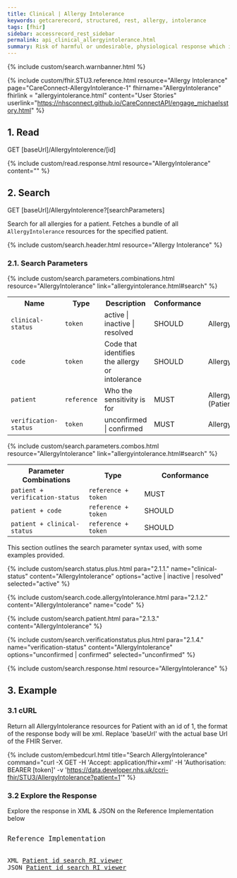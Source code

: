 ```yaml
---
title: Clinical | Allergy Intolerance
keywords: getcarerecord, structured, rest, allergy, intolerance
tags: [fhir]
sidebar: accessrecord_rest_sidebar
permalink: api_clinical_allergyintolerance.html
summary: Risk of harmful or undesirable, physiological response which is unique to an individual and associated with exposure to a substance.
---
```

{% include custom/search.warnbanner.html %}

<!-- include custom/fhir.referencemin.html resource="[AllergyIntolerance](https://fhir.hl7.org.uk/STU3/StructureDefinition/CareConnect-AllergyIntolerance-1)" userlink="" page="" fhirname="AllergyIntolerance" fhirlink="[AllergyIntolerance](https://www.hl7.org/fhir/STU3/AllergyIntolerance.html)" content="[Michael's Story](engage_michaelsstory.html)" userlink="" %} -->


{% include custom/fhir.STU3.reference.html resource="Allergy Intolerance" page="CareConnect-AllergyIntolerance-1" fhirname="AllergyIntolerance" fhirlink = "allergyintolerance.html" content="User Stories" userlink="https://nhsconnect.github.io/CareConnectAPI/engage_michaelsstory.html" %}


## 1. Read ##

<div markdown="span" class="alert alert-success" role="alert">
GET [baseUrl]/AllergyIntolerence/[id]</div>

{% include custom/read.response.html resource="AllergyIntolerance" content="" %}

## 2. Search ##

<div markdown="span" class="alert alert-success" role="alert">
GET [baseUrl]/AllergyIntolerence?[searchParameters]</div>

Search for all allergies for a patient. Fetches a bundle of all `AllergyIntolerance` resources for the specified patient.

{% include custom/search.header.html resource="Allergy Intolerance" %}

### 2.1. Search Parameters ###

{% include custom/search.parameters.combinations.html resource="AllergyIntolerance"  link="allergyintolerance.html#search" %}

<table style="min-width:100%;width:100%">
<tr id="clinical">
    <th style="width:10%;">Name</th>
    <th style="width:15%;">Type</th>
    <th style="width:30%;">Description</th>
    <th style="width:5%;">Conformance</th>
    <th style="width:40%;">Path</th>
</tr>
<tr>
    <td><code class="highlighter-rouge">clinical-status</code></td>
    <td><code class="highlighter-rouge">token</code></td>
    <td>active | inactive | resolved</td>
    <td>SHOULD</td>
    <td>AllergyIntolerance.clinicalStatus</td>
</tr>
<tr>
    <td><code class="highlighter-rouge">code</code></td>
    <td><code class="highlighter-rouge">token</code></td>
    <td>Code that identifies the allergy or intolerance</td>
    <td>SHOULD</td>
    <td>AllergyIntolerance.code</td>
</tr>
<tr>
    <td><code class="highlighter-rouge">patient</code></td>
    <td><code class="highlighter-rouge">reference</code></td>
    <td>Who the sensitivity is for</td>
    <td>MUST</td>
    <td>AllergyIntolerance.patient<br>(Patient)</td>
</tr>
<tr>
    <td><code class="highlighter-rouge">verification-status</code></td>
    <td><code class="highlighter-rouge">token</code></td>
    <td>unconfirmed | confirmed</td>
    <td>MUST</td>
    <td>AllergyIntolerance.verificationStatus</td>
</tr>
</table>

<!--
<tr>
    <td><code class="highlighter-rouge">date</code></td>
    <td><code class="highlighter-rouge">date</code></td>
    <td>When recorded</td>
    <td>MAY</td>
    <td>AllergyIntolerance.assertedDate</td>
</tr>
-->

{% include custom/search.parameters.combos.html resource="AllergyIntolerance"  link="allergyintolerance.html#search" %}

<!--
Systems MUST support the following search combinations:

* patient + verification-status

Systems SHOULD support the following search combinations:

* patient + code
* patient + clinical-status
-->
<table style="min-width:100%;width:100%">
<tr i
d="clinical">
    <th style="width:35%;">Parameter Combinations</th>
    <th style="width:25%;">Type</th>
    <th style="width:40%;">Conformance</th>
</tr>
<tr>
    <td><code class="highlighter-rouge">patient + verification-status</code></td>
    <td><code class="highlighter-rouge">reference + token</code></td>
    <td>MUST</td>
</tr>
<tr>
    <td><code class="highlighter-rouge">patient + code</code></td>
    <td><code class="highlighter-rouge">reference + token</code></td>
    <td>SHOULD</td>
</tr>
<tr>
    <td><code class="highlighter-rouge">patient + clinical-status</code></td>
    <td><code class="highlighter-rouge">reference + token</code></td>
    <td>SHOULD</td>
</tr>
</table>

This section outlines the search parameter syntax used, with some examples provided.

{% include custom/search.status.plus.html para="2.1.1." name="clinical-status" content="AllergyIntolerance" options="active | inactive | resolved" selected="active" %}

<!--
{% include custom/search.date.plus.html para="2.1.2." content="AllergyIntolerance" name="date" %}
-->

{% include custom/search.code.allergyIntolerance.html para="2.1.2." content="AllergyIntolerance" name="code" %}

{% include custom/search.patient.html para="2.1.3." content="AllergyIntolerance" %}

{% include custom/search.verificationstatus.plus.html para="2.1.4." name="verification-status" content="AllergyIntolerance" options="unconfirmed | confirmed" selected="unconfirmed" %}


{% include custom/search.response.html resource="AllergyIntolerance" %}


## 3. Example ##

<h3 id="32-response-headers">3.1 cURL</h3>

Return all AllergyIntolerance resources for Patient with an id of 1, the format of the response body will be xml. Replace 'baseUrl' with the actual base Url of the FHIR Server.

{% include custom/embedcurl.html title="Search AllergyIntolerance" command="curl -X GET -H 'Accept: application/fhir+xml' -H 'Authorisation: BEARER [token]' -v 'https://data.developer.nhs.uk/ccri-fhir/STU3/AllergyIntolerance?patient=1'" %}


<h3 id="32-response-headers">3.2 Explore the Response</h3>

Explore the response in XML & JSON on the Reference Implementation below
<div class="language-http highlighter-rouge">
<pre class="highlight">
<p style="font-size: 110%;">Reference Implementation</p>
XML <a target="_blank" href="{{ site.fhir_ref_impl }}search?serverId=home&pretty=true&resource=AllergyIntolerance&param.0.0=&param.0.1=1&param.0.name=patient&param.0.type=reference&resource-search-limit=&encoding=xml">Patient id search RI viewer</a>
JSON <a target="_blank" href="{{ site.fhir_ref_impl }}search?serverId=home&pretty=true&resource=AllergyIntolerance&param.0.0=&param.0.1=1&param.0.name=patient&param.0.type=reference&resource-search-limit=&encoding=json">Patient id search RI viewer</a>
</pre>
</div>
